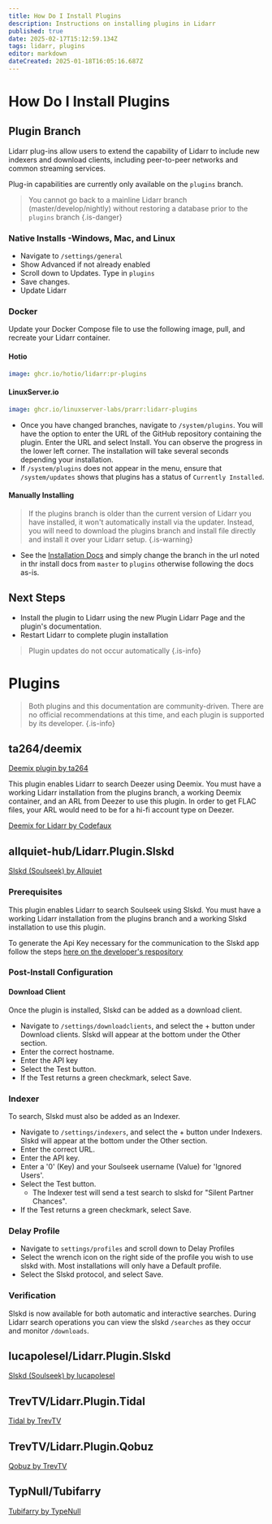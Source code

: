 ```yaml
---
title: How Do I Install Plugins
description: Instructions on installing plugins in Lidarr
published: true
date: 2025-02-17T15:12:59.134Z
tags: lidarr, plugins
editor: markdown
dateCreated: 2025-01-18T16:05:16.687Z
---
```


# How Do I Install Plugins

## Plugin Branch

Lidarr plug-ins allow users to extend the capability of Lidarr to include new indexers and download clients, including peer-to-peer networks and common streaming services.

Plug-in capabilities are currently only available on the `plugins` branch.

> You cannot go back to a mainline Lidarr branch (master/develop/nightly) without restoring a database prior to the `plugins` branch
{.is-danger}

### Native Installs -Windows, Mac, and Linux

- Navigate to `/settings/general` 
- Show Advanced if not already enabled
- Scroll down to Updates. Type in `plugins`
- Save changes.
- Update Lidarr

### Docker

Update your Docker Compose file to use the following image, pull, and recreate your Lidarr container. 

#### Hotio

```yaml
image: ghcr.io/hotio/lidarr:pr-plugins
```

#### LinuxServer.io

```yaml
image: ghcr.io/linuxserver-labs/prarr:lidarr-plugins
```

- Once you have changed branches, navigate to `/system/plugins`. You will have the option to enter the URL of the GitHub repository containing the plugin. Enter the URL and select Install. You can observe the progress in the lower left corner. The installation will take several seconds depending your installation. 
- If `/system/plugins` does not appear in the menu, ensure that `/system/updates` shows that plugins has a status of `Currently Installed`.

#### Manually Installing

> If the plugins branch is older than the current version of Lidarr you have installed, it won't automatically install via the updater. Instead, you will need to download the plugins branch and install file directly and install it over your Lidarr setup.
{.is-warning}

- See the [Installation Docs](/lidarr/installation/) and simply change the branch in the url noted in thr install docs from `master` to `plugins` otherwise following the docs as-is.

## Next Steps

- Install the plugin to Lidarr using the new Plugin Lidarr Page and the plugin's documentation.
- Restart Lidarr to complete plugin installation

> Plugin updates do not occur automatically 
{.is-info}

# Plugins

> Both plugins and this documentation are community-driven. There are no official recommendations at this time, and each plugin is supported by its developer.
{.is-info}

## ta264/deemix

[Deemix plugin by ta264](https://github.com/ta264/Lidarr.Plugin.Deemix)

This plugin enables Lidarr to search Deezer using Deemix. You must have a working Lidarr installation from the plugins branch, a working Deemix container, and an ARL from Deezer to use this plugin. In order to get FLAC files, your ARL would need to be for a hi-fi account type on Deezer.

[Deemix for Lidarr by Codefaux](https://github.com/codefaux/deemix-for-lidarr/)

## allquiet-hub/Lidarr.Plugin.Slskd

[Slskd (Soulseek) by Allquiet](https://github.com/allquiet-hub/Lidarr.Plugin.Slskd)

### Prerequisites 

This plugin enables Lidarr to search Soulseek using Slskd. You must have a working Lidarr installation from the plugins branch and a working Slskd installation to use this plugin.

To generate the Api Key necessary for the communication to the Slskd app follow the steps [here on the developer's respository](https://github.com/slskd/slskd/blob/master/docs/config.md#authentication)

### Post-Install Configuration

#### Download Client

Once the plugin is installed, Slskd can be added as a download client. 
- Navigate to `/settings/downloadclients`, and select the <kb>+</kb> button under Download clients. Slskd will appear at the bottom under the Other section.
- Enter the correct hostname.
- Enter the API key
- Select the Test button.
- If the Test returns a green checkmark, select Save.

### Indexer

To search, Slskd must also be added as an Indexer. 
- Navigate to `/settings/indexers`, and select the <kb>+</kb> button under Indexers. Slskd will appear at the bottom under the Other section.
- Enter the correct URL.
- Enter the API key.
- Enter a '0' (Key) and your Soulseek username (Value) for 'Ignored Users'.
- Select the Test button.
  - The Indexer test will send a test search to slskd for "Silent Partner Chances".
- If the Test returns a green checkmark, select Save.

### Delay Profile

- Navigate to `settings/profiles` and scroll down to Delay Profiles
- Select the wrench icon on the right side of the profile you wish to use slskd with. Most installations will only have a Default profile. 
- Select the Slskd protocol, and select Save.

### Verification

Slskd is now available for both automatic and interactive searches. During Lidarr search operations you can view the slskd `/searches` as they occur and monitor `/downloads`.

## lucapolesel/Lidarr.Plugin.Slskd

[Slskd (Soulseek) by lucapolesel](https://github.com/lucapolesel/Lidarr.Plugin.Slskd)

## TrevTV/Lidarr.Plugin.Tidal

[Tidal by TrevTV](https://github.com/TrevTV/Lidarr.Plugin.Tidal)

## TrevTV/Lidarr.Plugin.Qobuz

[Qobuz by TrevTV](https://github.com/TrevTV/Lidarr.Plugin.Qobuz)

## TypNull/Tubifarry

[Tubifarry by TypeNull](https://github.com/TypNull/Tubifarry)

